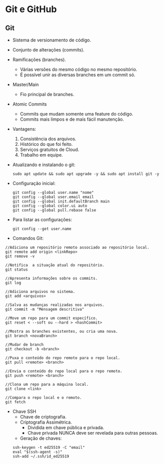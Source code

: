 # Git e GitHub

## Git

- Sistema de versionamento de código.
- Conjunto de alterações (commits).
- Ramificações (branches).
  - Várias versões do mesmo código no mesmo repositório.
  - É possível unir as diversas branches em um commit só.
- Master/Main
  - Fio principal de branches.
- Atomic Commits
  - Commits que mudam somente uma feature do código.
  - Commits mais limpos e de mais fácil manutenção.
- Vantagens:

  1. Consistência dos arquivos.
  2. Histórico do que foi feito.
  3. Serviços gratuitos de Cloud.
  4. Trabalho em equipe.

- Atualizando e instalando o git:

  ```
  sudo apt update && sudo apt upgrade -y && sudo apt install git -y
  ```

- Configuração inicial:

  ```
  git config --global user.name "nome"
  git config --global user.email email
  git config --global init.defaultBranch main
  git config --global color.ui auto
  git config --global pull.rebase false
  ```

- Para listar as configurações:

  ```
  git config --get user.name
  ```

- Comandos Git:

```
//Adiciona um repositório remoto associado ao repositório local.
git remote add origin <linkRepo>
git remove -v

//Notifica  a situação atual do repositório.
git status

//Apresenta informações sobre os commits.
git log

//Adiciona arquivos no sistema.
git add <arquivos>

//Salva as mudanças realizadas nos arquivos.
git commit -m "Mensagem descritiva"

//Move um repo para um commit específico.
git reset < --soft ou --hard > <hashCommit>

//Mostra as branches existentes, ou cria uma nova.
git branch <novaBranch>

//Mudar de branch
git checkout -b <branch>

//Puxa o conteúdo do repo remoto para o repo local.
git pull <remote> <branch>

//Envia o conteúdo do repo local para o repo remoto.
git push <remote> <branch>

//Clona um repo para a máquina local.
git clone <link>

//Compara o repo local e o remoto.
git fetch
```

- Chave SSH
  - Chave de criptografia.
  - Criptografia Assimétrica.
    - Dividida em chave pública e privada.
    - Chave privada NUNCA deve ser revelada para outras pessoas.
  - Geração de chaves:
  ```
  ssh-keygen -t ed25519 -C "email"
  eval "$(ssh-agent -s)"
  ssh-add ~/.ssh/id_ed25519
  ```
